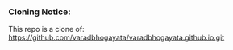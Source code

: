 ### **Cloning Notice:** ###

This repo is a clone of: https://github.com/varadbhogayata/varadbhogayata.github.io.git
